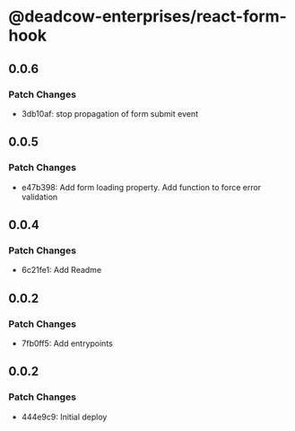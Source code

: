 # @deadcow-enterprises/react-form-hook

## 0.0.6

### Patch Changes

- 3db10af: stop propagation of form submit event

## 0.0.5

### Patch Changes

- e47b398: Add form loading property. Add function to force error validation

## 0.0.4

### Patch Changes

- 6c21fe1: Add Readme

## 0.0.2

### Patch Changes

- 7fb0ff5: Add entrypoints

## 0.0.2

### Patch Changes

- 444e9c9: Initial deploy
